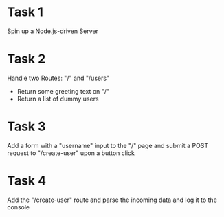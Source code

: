 # Task 1
Spin up a Node.js-driven Server
# Task 2
Handle two Routes: "/" and "/users"
* Return some greeting text on "/"
* Return a list of dummy users
# Task 3
Add a form with a "username" input to the "/" page and submit a POST request to "/create-user" upon a button click
# Task 4
Add the "/create-user" route and parse the incoming data and log it to the console